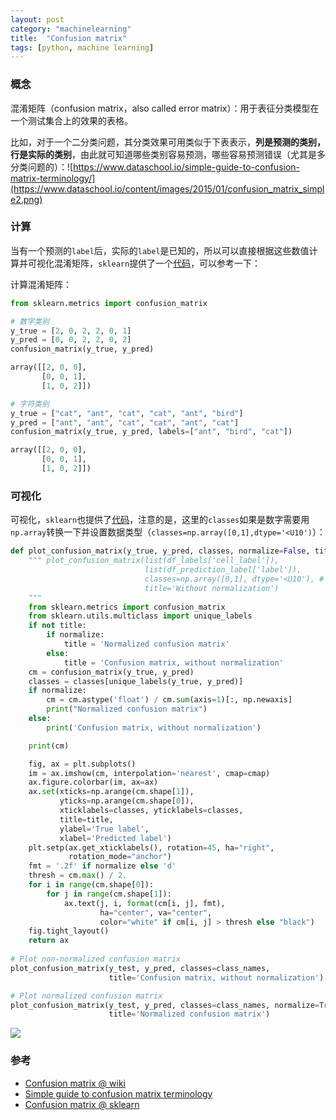 ```yaml
---
layout: post
category: "machinelearning"
title:  "Confusion matrix"
tags: [python, machine learning]
---
```


<script type="text/javascript" async
  src="https://cdn.mathjax.org/mathjax/latest/MathJax.js?config=TeX-MML-AM_CHTML">
</script>

### 概念

混淆矩阵（confusion matrix，also called error matrix）：用于表征分类模型在一个测试集合上的效果的表格。

比如，对于一个二分类问题，其分类效果可用类似于下表表示，**列是预测的类别，行是实际的类别**，由此就可知道哪些类别容易预测，哪些容易预测错误（尤其是多分类问题的）：![https://www.dataschool.io/simple-guide-to-confusion-matrix-terminology/](https://www.dataschool.io/content/images/2015/01/confusion_matrix_simple2.png)

### 计算

当有一个预测的`label`后，实际的`label`是已知的，所以可以直接根据这些数值计算并可视化混淆矩阵，`sklearn`提供了一个[代码](https://scikit-learn.org/stable/modules/generated/sklearn.metrics.confusion_matrix.html)，可以参考一下：

计算混淆矩阵：

```python
from sklearn.metrics import confusion_matrix

# 数字类别
y_true = [2, 0, 2, 2, 0, 1]
y_pred = [0, 0, 2, 2, 0, 2]
confusion_matrix(y_true, y_pred)

array([[2, 0, 0],
       [0, 0, 1],
       [1, 0, 2]])

# 字符类别
y_true = ["cat", "ant", "cat", "cat", "ant", "bird"]
y_pred = ["ant", "ant", "cat", "cat", "ant", "cat"]
confusion_matrix(y_true, y_pred, labels=["ant", "bird", "cat"])

array([[2, 0, 0],
       [0, 0, 1],
       [1, 0, 2]])
```

### 可视化

可视化，`sklearn`也提供了[代码](https://scikit-learn.org/stable/auto_examples/model_selection/plot_confusion_matrix.html)，注意的是，这里的`classes`如果是数字需要用`np.array`转换一下并设置数据类型（`classes=np.array([0,1],dtype='<U10')`）：

```python
def plot_confusion_matrix(y_true, y_pred, classes, normalize=False, title=None, cmap=plt.cm.Blues):
    """ plot_confusion_matrix(list(df_labels['cell_label']), 
                              list(df_prediction_label['label']),
                              classes=np.array([0,1], dtype='<U10'), # use np to convert and set data type
                              title='Without normalization')
    """
    from sklearn.metrics import confusion_matrix
    from sklearn.utils.multiclass import unique_labels
    if not title:
        if normalize:
            title = 'Normalized confusion matrix'
        else:
            title = 'Confusion matrix, without normalization'
    cm = confusion_matrix(y_true, y_pred)
    classes = classes[unique_labels(y_true, y_pred)]
    if normalize:
        cm = cm.astype('float') / cm.sum(axis=1)[:, np.newaxis]
        print("Normalized confusion matrix")
    else:
        print('Confusion matrix, without normalization')

    print(cm)

    fig, ax = plt.subplots()
    im = ax.imshow(cm, interpolation='nearest', cmap=cmap)
    ax.figure.colorbar(im, ax=ax)
    ax.set(xticks=np.arange(cm.shape[1]),
           yticks=np.arange(cm.shape[0]),
           xticklabels=classes, yticklabels=classes,
           title=title,
           ylabel='True label',
           xlabel='Predicted label')
    plt.setp(ax.get_xticklabels(), rotation=45, ha="right",
             rotation_mode="anchor")
    fmt = '.2f' if normalize else 'd'
    thresh = cm.max() / 2.
    for i in range(cm.shape[0]):
        for j in range(cm.shape[1]):
            ax.text(j, i, format(cm[i, j], fmt),
                    ha="center", va="center",
                    color="white" if cm[i, j] > thresh else "black")
    fig.tight_layout()
    return ax
    
# Plot non-normalized confusion matrix
plot_confusion_matrix(y_test, y_pred, classes=class_names,
                      title='Confusion matrix, without normalization')

# Plot normalized confusion matrix
plot_confusion_matrix(y_test, y_pred, classes=class_names, normalize=True,
                      title='Normalized confusion matrix')
```

![](https://scikit-learn.org/stable/_images/sphx_glr_plot_confusion_matrix_001.png)

### 参考

- [Confusion matrix @ wiki](https://en.wikipedia.org/wiki/Confusion_matrix)
- [Simple guide to confusion matrix terminology
](https://www.dataschool.io/simple-guide-to-confusion-matrix-terminology/)
- [Confusion matrix @ sklearn](https://scikit-learn.org/stable/modules/generated/sklearn.metrics.confusion_matrix.html)










